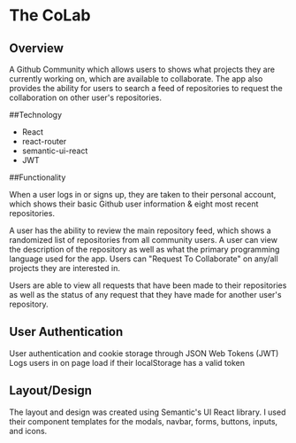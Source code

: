 # The CoLab

## Overview
A Github Community which allows users to shows what projects they are currently working on, which are available to collaborate. The app also provides the ability for users to search a feed of repositories to request the collaboration on other user's repositories.

##Technology
* React
* react-router
* semantic-ui-react
* JWT

##Functionality

When a user logs in or signs up, they are taken to their personal account, which shows their basic Github user information & eight most recent repositories.

A user has the ability to review the main repository feed, which shows a randomized list of repositories from all community users. A user can view the description of the repository as well as what the primary programming language used for the app. Users can "Request To Collaborate" on any/all projects they are interested in.

Users are able to view all requests that have been made to their repositories as well as the status of any request that they have made for another user's repository.

## User Authentication
User authentication and cookie storage through JSON Web Tokens (JWT)
Logs users in on page load if their localStorage has a valid token

## Layout/Design
The layout and design was created using Semantic's UI React library. I used their component templates for the modals, navbar, forms, buttons, inputs, and icons.
